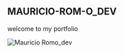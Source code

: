  ## MAURICIO-ROM-O_DEV
 welcome to my portfolio

![Mauricio Romo_dev](https://github.com/MauricioRomao/IMAG_CHAT/assets/152827574/f23c148b-2e29-4f53-91b6-c956c3f3fc6d)
